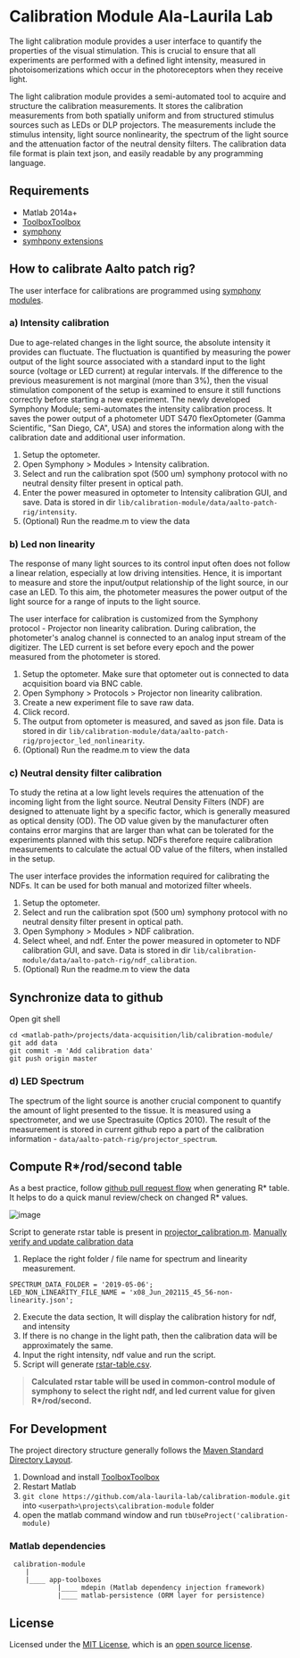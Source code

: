 # Calibration Module Ala-Laurila Lab

The light calibration module provides a user interface to quantify the properties of the visual stimulation. This is crucial to ensure that all experiments are performed with a defined light intensity, measured in photoisomerizations which occur in the photoreceptors when they receive light. 

The light calibration module provides a semi-automated tool to acquire and structure the calibration measurements. It stores the calibration measurements from both spatially uniform and from structured stimulus sources such as LEDs or DLP projectors. The measurements include the stimulus intensity, light source nonlinearity, the spectrum of the light source and the attenuation factor of the neutral density filters. The calibration data file format is plain text json, and easily readable by any programming language.

## Requirements

- Matlab 2014a+
- [ToolboxToolbox](https://github.com/ToolboxHub/ToolboxToolbox)
- [symphony](http://symphony-das.github.io/) 
- [symhpony extensions](https://github.com/ala-laurila-lab/data-acquisition)

## How to calibrate Aalto patch rig?

The user interface for calibrations are programmed using [symphony modules](https://github.com/ala-laurila-lab/data-acquisition/tree/master/src/main/matlab/%2Bala_laurila_lab/%2Bmodules). 

### a) Intensity calibration

 Due to age-related changes in the light source, the absolute intensity it provides can fluctuate. The fluctuation is quantified by measuring the power output of the light source associated with a standard input to the light source (voltage or LED current) at regular intervals. If the difference to the previous measurement is not marginal (more than 3%), then the visual stimulation component of the setup is examined to ensure it still functions correctly before starting a new experiment. The newly developed Symphony Module; semi-automates the intensity calibration process. It saves the power output of a photometer UDT S470 flexOptometer (Gamma Scientific, "San Diego, CA", USA) and stores the information along with the calibration date and additional user information.

1. Setup the optometer. 
2. Open Symphony > Modules > Intensity calibration. 
3. Select and run the calibration spot (500 um) symphony protocol with no neutral density filter present in optical path.
4. Enter the power measured in optometer to Intensity calibration GUI, and save. Data is stored in dir `lib/calibration-module/data/aalto-patch-rig/intensity`. 
5. (Optional) Run the readme.m to view the data

### b) Led non linearity 
The response of many light sources to its control input often does not follow a linear relation, especially at low driving intensities. Hence, it is important to measure and store the input/output relationship of the light source, in our case an LED. To this aim, the photometer measures the power output of the light source for a range of inputs to the light source.

The user interface for calibration is customized from the Symphony protocol - Projector non linearity calibration. During calibration, the photometer's analog channel is connected to an analog input stream of the digitizer. The LED current is set before every epoch and the power measured from the photometer is stored.

1. Setup the optometer. Make sure that optometer out is connected to data acquisition board via BNC cable. 
2. Open Symphony > Protocols > Projector non linearity calibration. 
3. Create a new experiment file to save raw data. 
4. Click record.
4. The output from optometer is measured, and saved as json file. Data is stored in dir `lib/calibration-module/data/aalto-patch-rig/projector_led_nonlinearity`. 
5. (Optional) Run the readme.m to view the data

### c) Neutral density filter calibration

To study the retina at a low light levels requires the attenuation of the incoming light from the light source. Neutral Density Filters (NDF) are designed to attenuate light by a specific factor, which is generally measured as optical density (OD). The OD value given by the manufacturer often contains error margins that are larger than what can be tolerated for the experiments planned with this setup. NDFs therefore require calibration measurements to calculate the actual OD value of the filters, when installed in the setup.

The user interface provides the information required for calibrating the NDFs. It can be used for both manual and motorized filter wheels.

1. Setup the optometer. 
2. Select and run the calibration spot (500 um) symphony protocol with no neutral density filter present in optical path.
3. Open Symphony > Modules > NDF calibration. 
4. Select wheel, and ndf. Enter the power measured in optometer to NDF calibration GUI, and save. Data is stored in dir `lib/calibration-module/data/aalto-patch-rig/ndf_calibration`. 
6. (Optional) Run the readme.m to view the data

## Synchronize data to github

Open git shell 

```
cd <matlab-path>/projects/data-acquisition/lib/calibration-module/
git add data
git commit -m 'Add calibration data'
git push origin master
```

### d) LED Spectrum

The spectrum of the light source is another crucial component to quantify the amount of light presented to the tissue. It is measured using a spectrometer, and we use Spectrasuite (Optics 2010). The result of the measurement is stored in current github repo a part of the calibration information - `data/aalto-patch-rig/projector_spectrum`.  


## Compute R*/rod/second table

As a best practice, follow [github pull request flow](https://guides.github.com/introduction/flow/) when generating R* table. It helps to do a quick manul review/check on changed R* values.

 ![image](https://user-images.githubusercontent.com/7013764/121772630-2eb79380-cb7f-11eb-828e-19fef61d5c6f.png)

Script to generate rstar table is present in [projector_calibration.m](https://github.com/ala-laurila-lab/calibration-module/blob/master/projector_calibration.m). 
[Manually verify and update calibration data](https://github.com/ala-laurila-lab/calibration-module/blob/master/projector_calibration.m#L6)
1. Replace the right folder / file name for spectrum and linearity measurement.
```
SPECTRUM_DATA_FOLDER = '2019-05-06';
LED_NON_LINEARITY_FILE_NAME = 'x08_Jun_202115_45_56-non-linearity.json';
```
2. Execute the data section, It will display the calibration history for ndf, and intensity
3. If there is no change in the light path, then the calibration data will be approximately the same.
4. Input the right intensity, ndf value and run the script.
5. Script will generate [rstar-table.csv](https://github.com/ala-laurila-lab/calibration-module/blob/master/data/aalto-patch-rig/rstar-table.csv). 

> <b> Calculated rstar table will be used in common-control module of symphony to select the right ndf, and led current value for given R*/rod/second.  </b>


## For Development

The project directory structure generally follows the [Maven Standard Directory Layout](https://maven.apache.org/guides/introduction/introduction-to-the-standard-directory-layout.html).

1. Download and install [ToolboxToolbox](https://github.com/ToolboxHub/ToolboxToolbox)
2. Restart Matlab
3. `git clone https://github.com/ala-laurila-lab/calibration-module.git` into `<userpath>\projects\calibration-module` folder 
4. open the matlab command window and run `tbUseProject('calibration-module)`

### Matlab dependencies
    
     calibration-module
        |
        |____ app-toolboxes
                |____ mdepin (Matlab dependency injection framework) 
                |____ matlab-persistence (ORM layer for persistence)      

## License

Licensed under the [MIT License](https://opensource.org/licenses/MIT), which is an [open source license](https://opensource.org/docs/osd).
